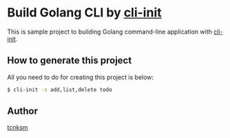 Build Golang CLI by [cli-init](https://github.com/tcnksm/cli-init)
====

This is sample project to building Golang command-line application with [cli-init](https://github.com/tcnksm/cli-init).

## How to generate this project

All you need to do for creating this project is below:

```bash
$ cli-init -s add,list,delete todo
```

## Author

[tcnksm](https://github.com/tcnksm)

